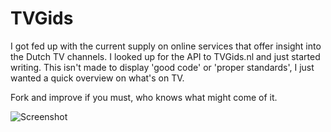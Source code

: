 # TVGids

I got fed up with the current supply on online services that offer insight into the Dutch TV channels. I looked up for the API to TVGids.nl and just started writing. This isn't made to display 'good code' or 'proper standards', I just wanted a quick overview on what's on TV.

Fork and improve if you must, who knows what might come of it.

![Screenshot](jorijn.github.com/tvgids/screenshot.png)
